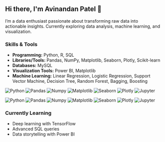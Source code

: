 <!---
AvinandanPatel/AvinandanPatel is a ✨ special ✨ repository because its `README.md` (this file) appears on your GitHub profile.
You can click the Preview link to take a look at your changes.
--->
## Hi there, I'm Avinandan Patel 👋

I’m a data enthusiast passionate about transforming raw data into actionable insights. Currently exploring data analysis, machine learning, and visualization.

### Skills & Tools
- **Programming:** Python, R, SQL
- **Libraries/Tools:** Pandas, NumPy, Matplotlib, Seaborn, Plotly, Scikit-learn
- **Databases:** MySQL
- **Visualization Tools:** Power BI, Matplotlib
- **Machine Learning:** Linear Regression, Logistic Regression, Support Vector Machine, Decision Tree, Random Forest, Bagging, Boosting

![Python](https://img.shields.io/badge/Python-3.8-blue)
![Pandas](https://img.shields.io/badge/Pandas-2.2-green)
![Numpy](https://img.shields.io/badge/Numpy-1.26-violet)
![Matplotlib](https://img.shields.io/badge/Matplotlib-3.9-skyblue)
![Seaborn](https://img.shields.io/badge/Seaborn-0.13-brown)
![Plotly](https://img.shields.io/badge/Plotly-5.9-cyan)
![Jupyter](https://img.shields.io/badge/Jupyter-Notebook-orange)

![Python](https://img.shields.io/badge/LinearRegression-teal)
![Pandas](https://img.shields.io/badge/LogisticRegression-darkviolet)
![Numpy](https://img.shields.io/badge/SVM-blue)
![Matplotlib](https://img.shields.io/badge/DecisionTree-green)
![Seaborn](https://img.shields.io/badge/RandomForest-yellow)
![Plotly](https://img.shields.io/badge/Bagging-orange)
![Jupyter](https://img.shields.io/badge/Boosting-red)

### Currently Learning
- Deep learning with TensorFlow
- Advanced SQL queries
- Data storytelling with Power BI
